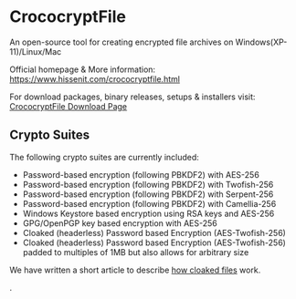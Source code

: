 # CrococryptFile
An open-source tool for creating encrypted file archives on Windows(XP-11)/Linux/Mac

Official homepage & More information: https://www.hissenit.com/crococryptfile.html

For download packages, binary releases, setups & installers visit: [CrococryptFile Download Page](https://www.hissenit.com/crococryptfile-download-en-frank-hissen-it-software.html)

## Crypto Suites

The following crypto suites are currently included:

* Password-based encryption (following PBKDF2) with AES-256
* Password-based encryption (following PBKDF2) with Twofish-256
* Password-based encryption (following PBKDF2) with Serpent-256
* Password-based encryption (following PBKDF2) with Camellia-256
* Windows Keystore based encryption using RSA keys and AES-256
* GPG/OpenPGP key based encryption with AES-256
* Cloaked (headerless) Password based Encryption (AES-Twofish-256)
* Cloaked (headerless) Password based Encryption (AES-Twofish-256) padded to multiples of 1MB but also allows for arbitrary size

We have written a short article to describe [how cloaked files](https://www.hissenit.com/introducing-cloaked-headerless-files-crococryptfile-13-released-frank-hissen-it-blog.html "Introducing cloaked (headerless) files") work.


.
